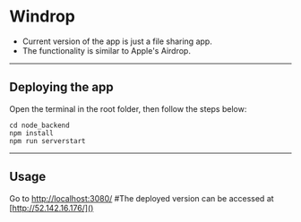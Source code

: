 # Windrop
- Current version of the app is just a file sharing app.
- The functionality is similar to Apple's Airdrop.
****

## Deploying the app
Open the terminal in the root folder, then follow the steps below:
~~~~
cd node_backend
npm install
npm run serverstart
~~~~
****

## Usage
Go to [http://localhost:3080/]()
#The deployed version can be accessed at [http://52.142.16.176/]()
